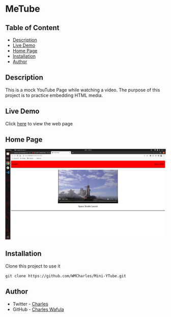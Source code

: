 # MeTube

## Table of Content

+ [Description](#description)
+ [Live Demo](#live-demo)
+ [Home Page](#home-page)
+ [Installation](#installation)
+ [Author](#author)

## Description

<p>This is a mock YouTube Page while watching a video. The purpose of this project is to practice embedding HTML media.</p>

## Live Demo

Click [here](https://wmcharles.github.io/Mini-YTube/) to view the web page

## Home Page

![image](https://github.com/WMCharles/Mini-YTube/blob/main/landing.png)

## Installation

Clone this project to use it

```
git clone https://github.com/WMCharles/Mini-YTube.git
```

## Author

* Twitter - [Charles](https://twitter.com/WMKCharles)
* GitHub - [Charles Wafula](https://github.com/WMCharles)
